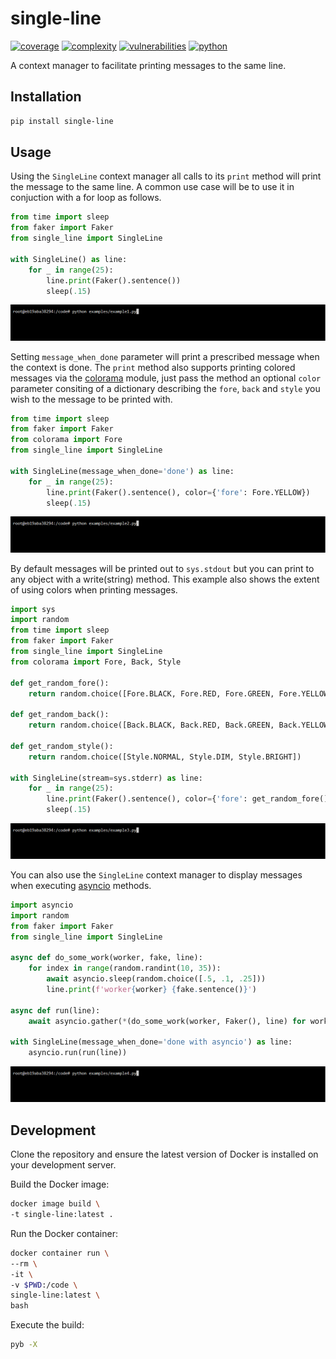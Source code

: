 # single-line
[![coverage](https://img.shields.io/badge/coverage-100%25-brightgreen)](https://pybuilder.io/)
[![complexity](https://img.shields.io/badge/complexity-A-brightgreen)](https://radon.readthedocs.io/en/latest/api.html#module-radon.complexity)
[![vulnerabilities](https://img.shields.io/badge/vulnerabilities-None-brightgreen)](https://pypi.org/project/bandit/)
[![python](https://img.shields.io/badge/python-3.8%20%7C%203.9%20%7C%203.10%20%7C%203.11%20%7C%203.12-teal)](https://www.python.org/downloads/)

A context manager to facilitate printing messages to the same line. 

## Installation
```bash
pip install single-line
```

## Usage

Using the `SingleLine` context manager all calls to its `print` method will print the message to the same line. A common use case will be to use it in conjuction with a for loop as follows.

```Python
from time import sleep
from faker import Faker
from single_line import SingleLine

with SingleLine() as line:
    for _ in range(25):
        line.print(Faker().sentence())
        sleep(.15)
```

![example1](https://raw.githubusercontent.com/soda480/single-line/main/docs/images/example1.gif)


Setting `message_when_done` parameter will print a prescribed message when the context is done. The `print` method also supports printing colored messages via the [colorama](https://pypi.org/project/colorama/) module, just pass the method an optional `color` parameter consiting of a dictionary describing the `fore`, `back` and `style` you wish to the message to be printed with.

```Python
from time import sleep
from faker import Faker
from colorama import Fore
from single_line import SingleLine

with SingleLine(message_when_done='done') as line:
    for _ in range(25):
        line.print(Faker().sentence(), color={'fore': Fore.YELLOW})
        sleep(.15)

```

![example2](https://raw.githubusercontent.com/soda480/single-line/main/docs/images/example2.gif)

By default messages will be printed out to `sys.stdout` but you can print to any object with a write(string) method. This example also shows the extent of using colors when printing messages.

```Python
import sys
import random
from time import sleep
from faker import Faker
from single_line import SingleLine
from colorama import Fore, Back, Style

def get_random_fore():
    return random.choice([Fore.BLACK, Fore.RED, Fore.GREEN, Fore.YELLOW, Fore.BLUE, Fore.MAGENTA, Fore.CYAN, Fore.WHITE])

def get_random_back():
    return random.choice([Back.BLACK, Back.RED, Back.GREEN, Back.YELLOW, Back.BLUE, Back.MAGENTA, Back.CYAN, Back.WHITE])

def get_random_style():
    return random.choice([Style.NORMAL, Style.DIM, Style.BRIGHT])

with SingleLine(stream=sys.stderr) as line:
    for _ in range(25):
        line.print(Faker().sentence(), color={'fore': get_random_fore(), 'back': get_random_back(), 'style': get_random_style()})
        sleep(.15)
```

![example3](https://raw.githubusercontent.com/soda480/single-line/main/docs/images/example3.gif)

You can also use the `SingleLine` context manager to display messages when executing [asyncio](https://docs.python.org/3/library/asyncio.html) methods.

```Python
import asyncio
import random
from faker import Faker
from single_line import SingleLine

async def do_some_work(worker, fake, line):
    for index in range(random.randint(10, 35)):
        await asyncio.sleep(random.choice([.5, .1, .25]))
        line.print(f'worker{worker} {fake.sentence()}')

async def run(line):
    await asyncio.gather(*(do_some_work(worker, Faker(), line) for worker in range(5)))

with SingleLine(message_when_done='done with asyncio') as line:
    asyncio.run(run(line))
```

![example4](https://raw.githubusercontent.com/soda480/single-line/main/docs/images/example4.gif)

## Development

Clone the repository and ensure the latest version of Docker is installed on your development server.

Build the Docker image:
```sh
docker image build \
-t single-line:latest .
```

Run the Docker container:
```sh
docker container run \
--rm \
-it \
-v $PWD:/code \
single-line:latest \
bash
```

Execute the build:
```sh
pyb -X
```
